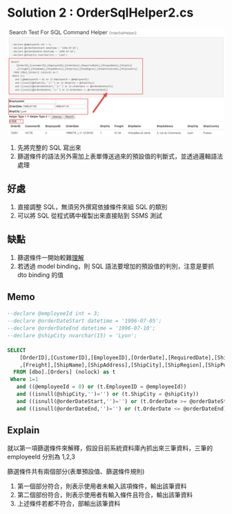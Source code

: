 # Solution 2 : OrderSqlHelper2.cs

![](./data/sol2.png)

1. 先將完整的 SQL 寫出來
1. 篩選條件的語法另外需加上表單傳送過來的預設值的判斷式，並透過邏輯語法處理

## 好處

1. 直接調整 SQL，無須另外撰寫依據條件來組 SQL 的類別
1. 可以將 SQL 從程式碼中複製出來直接貼到 SSMS 測試

## 缺點

1. 篩選條件一開始較難[理解](#explain)
1. 若透過 model binding，則 SQL 語法要增加的預設值的判別，注意是要抓 dto binding 的值

## Memo

```sql
--declare @employeeId int = 3;
--declare @orderDateStart datetime = '1996-07-05';
--declare @orderDateEnd datetime = '1996-07-10';
--declare @shipCity nvarchar(15) = 'Lyon';

SELECT
    [OrderID],[CustomerID],[EmployeeID],[OrderDate],[RequiredDate],[ShippedDate],[ShipVia]
    ,[Freight],[ShipName],[ShipAddress],[ShipCity],[ShipRegion],[ShipPostalCode],[ShipCountry]
  FROM [dbo].[Orders] (nolock) as t
 Where 1=1
   and ((@employeeId = 0) or (t.EmployeeID = @employeeId))
   and ((isnull(@shipCity,'')='') or (t.ShipCity = @shipCity))
   and ((isnull(@orderDateStart,'')='') or (t.OrderDate >= @orderDateStart))
   and ((isnull(@orderDateEnd,'')='') or (t.OrderDate <= @orderDateEnd))
```

## Explain

就以第一項篩選條件來解釋，假設目前系統資料庫內抓出來三筆資料，三筆的 employeeId 分別為 1,2,3

篩選條件共有兩個部分(表單預設值、篩選條件規則)

1. 第一個部分符合，則表示使用者未輸入該項條件，輸出該筆資料
1. 第二個部份符合，則表示使用者有輸入條件且符合，輸出該筆資料
1. 上述條件若都不符合，部輸出該筆資料
